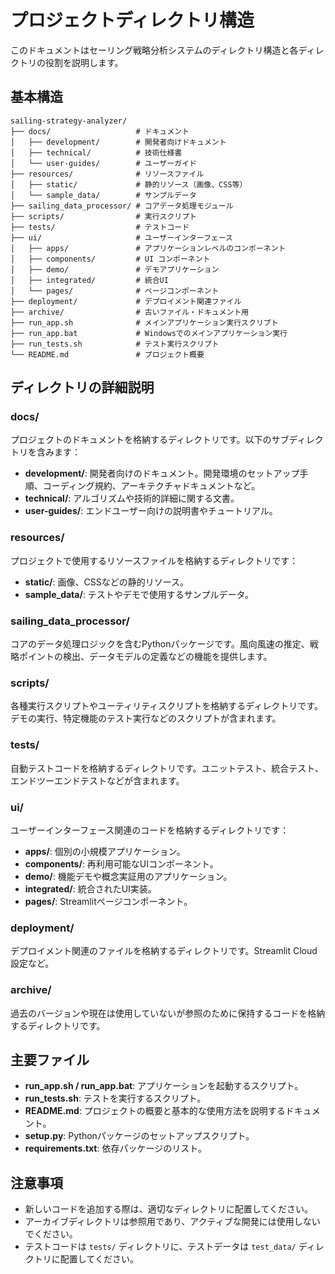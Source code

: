 # プロジェクトディレクトリ構造

このドキュメントはセーリング戦略分析システムのディレクトリ構造と各ディレクトリの役割を説明します。

## 基本構造

```
sailing-strategy-analyzer/
├── docs/                   # ドキュメント
│   ├── development/        # 開発者向けドキュメント
│   ├── technical/          # 技術仕様書
│   └── user-guides/        # ユーザーガイド
├── resources/              # リソースファイル
│   ├── static/             # 静的リソース（画像、CSS等）
│   └── sample_data/        # サンプルデータ
├── sailing_data_processor/ # コアデータ処理モジュール
├── scripts/                # 実行スクリプト
├── tests/                  # テストコード
├── ui/                     # ユーザーインターフェース
│   ├── apps/               # アプリケーションレベルのコンポーネント
│   ├── components/         # UI コンポーネント
│   ├── demo/               # デモアプリケーション
│   ├── integrated/         # 統合UI
│   └── pages/              # ページコンポーネント
├── deployment/             # デプロイメント関連ファイル
├── archive/                # 古いファイル・ドキュメント用
├── run_app.sh              # メインアプリケーション実行スクリプト
├── run_app.bat             # Windowsでのメインアプリケーション実行
├── run_tests.sh            # テスト実行スクリプト
└── README.md               # プロジェクト概要
```

## ディレクトリの詳細説明

### docs/

プロジェクトのドキュメントを格納するディレクトリです。以下のサブディレクトリを含みます：

- **development/**: 開発者向けのドキュメント。開発環境のセットアップ手順、コーディング規約、アーキテクチャドキュメントなど。
- **technical/**: アルゴリズムや技術的詳細に関する文書。
- **user-guides/**: エンドユーザー向けの説明書やチュートリアル。

### resources/

プロジェクトで使用するリソースファイルを格納するディレクトリです：

- **static/**: 画像、CSSなどの静的リソース。
- **sample_data/**: テストやデモで使用するサンプルデータ。

### sailing_data_processor/

コアのデータ処理ロジックを含むPythonパッケージです。風向風速の推定、戦略ポイントの検出、データモデルの定義などの機能を提供します。

### scripts/

各種実行スクリプトやユーティリティスクリプトを格納するディレクトリです。デモの実行、特定機能のテスト実行などのスクリプトが含まれます。

### tests/

自動テストコードを格納するディレクトリです。ユニットテスト、統合テスト、エンドツーエンドテストなどが含まれます。

### ui/

ユーザーインターフェース関連のコードを格納するディレクトリです：

- **apps/**: 個別の小規模アプリケーション。
- **components/**: 再利用可能なUIコンポーネント。
- **demo/**: 機能デモや概念実証用のアプリケーション。
- **integrated/**: 統合されたUI実装。
- **pages/**: Streamlitページコンポーネント。

### deployment/

デプロイメント関連のファイルを格納するディレクトリです。Streamlit Cloud設定など。

### archive/

過去のバージョンや現在は使用していないが参照のために保持するコードを格納するディレクトリです。

## 主要ファイル

- **run_app.sh / run_app.bat**: アプリケーションを起動するスクリプト。
- **run_tests.sh**: テストを実行するスクリプト。
- **README.md**: プロジェクトの概要と基本的な使用方法を説明するドキュメント。
- **setup.py**: Pythonパッケージのセットアップスクリプト。
- **requirements.txt**: 依存パッケージのリスト。

## 注意事項

- 新しいコードを追加する際は、適切なディレクトリに配置してください。
- アーカイブディレクトリは参照用であり、アクティブな開発には使用しないでください。
- テストコードは `tests/` ディレクトリに、テストデータは `test_data/` ディレクトリに配置してください。
